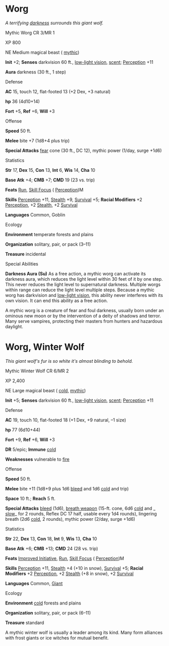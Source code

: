 # Worg

_A terrifying [darkness](/pathfinderRPG/prd/spells/darkness.html#_darkness) surrounds this giant wolf._

Mythic Worg CR 3/MR 1

XP 800

NE Medium magical beast ( [mythic](/pathfinderRPG/prd/mythicAdventures/mythicMonsters.html#_mythic-subtype))

**Init** +2; **Senses** darkvision 60 ft., [low-light vision](/pathfinderRPG/prd/monsters/universalMonsterRules.html#_low-light-vision), [scent](/pathfinderRPG/prd/monsters/universalMonsterRules.html#_scent); [Perception](/pathfinderRPG/prd/skills/perception.html#_perception) +11

**Aura** darkness (30 ft., 1 step)

Defense

**AC** 15, touch 12, flat-footed 13 (+2 Dex, +3 natural)

**hp** 36 (4d10+14)

**Fort** +5, **Ref** +6, **Will** +3

Offense

**Speed** 50 ft.

**Melee** bite +7 (1d8+4 plus trip)

**Special Attacks** [fear](/pathfinderRPG/prd/monsters/universalMonsterRules.html#_fear) cone (30 ft., DC 12), mythic power (1/day, surge +1d6)

Statistics

**Str** 17, **Dex** 15, **Con** 13, **Int** 6, **Wis** 14, **Cha** 10

**Base Atk** +4; **CMB** +7; **CMD** 19 (23 vs. trip)

**Feats** [Run](/pathfinderRPG/prd/feats.html#_run), [Skill Focus](/pathfinderRPG/prd/feats.html#_skill-focus) ( [Perception](/pathfinderRPG/prd/skills/perception.html#_perception))M

**Skills** [Perception](/pathfinderRPG/prd/skills/perception.html#_perception) +11, [Stealth](/pathfinderRPG/prd/skills/stealth.html#_stealth) +9, [Survival](/pathfinderRPG/prd/skills/survival.html#_survival) +5; **Racial Modifiers** +2 [Perception](/pathfinderRPG/prd/skills/perception.html#_perception), +2 [Stealth](/pathfinderRPG/prd/skills/stealth.html#_stealth), +2 [Survival](/pathfinderRPG/prd/skills/survival.html#_survival)

**Languages** Common, Goblin

Ecology

**Environment** temperate forests and plains

**Organization** solitary, pair, or pack (3–11)

**Treasure** incidental

Special Abilities

**Darkness Aura (Su)** As a free action, a mythic worg can activate its darkness aura, which reduces the light level within 30 feet of it by one step. This never reduces the light level to supernatural darkness. Multiple worgs within range can reduce the light level multiple steps. Because a mythic worg has darkvision and [low-light vision](/pathfinderRPG/prd/monsters/universalMonsterRules.html#_low-light-vision), this ability never interferes with its own vision. It can end this ability as a free action.

A mythic worg is a creature of fear and foul darkness, usually born under an ominous new moon or by the intervention of a deity of shadows and terror. Many serve vampires, protecting their masters from hunters and hazardous daylight.

# Worg, Winter Wolf

_This giant wolf's fur is so white it's almost blinding to behold._

Mythic Winter Wolf CR 6/MR 2

XP 2,400

NE Large magical beast ( [cold](/pathfinderRPG/prd/monsters/creatureTypes.html#_cold-subtype), [mythic](/pathfinderRPG/prd/mythicAdventures/mythicMonsters.html#_mythic-subtype))

**Init** +5; **Senses** darkvision 60 ft., [low-light vision](/pathfinderRPG/prd/monsters/universalMonsterRules.html#_low-light-vision), [scent](/pathfinderRPG/prd/monsters/universalMonsterRules.html#_scent); [Perception](/pathfinderRPG/prd/skills/perception.html#_perception) +11

Defense

**AC** 19, touch 10, flat-footed 18 (+1 Dex, +9 natural, –1 size)

**hp** 77 (6d10+44)

**Fort** +9, **Ref** +6, **Will** +3

**DR** 5/epic; **Immune** [cold](/pathfinderRPG/prd/monsters/creatureTypes.html#_cold-subtype)

**Weaknesses** vulnerable to [fire](/pathfinderRPG/prd/monsters/creatureTypes.html#_fire-subtype)

Offense

**Speed** 50 ft.

**Melee** bite +11 (1d8+9 plus 1d6 [bleed](/pathfinderRPG/prd/monsters/universalMonsterRules.html#_bleed) and 1d6 [cold](/pathfinderRPG/prd/monsters/creatureTypes.html#_cold-subtype) and trip)

**Space** 10 ft.; **Reach** 5 ft.

**Special Attacks** [bleed](/pathfinderRPG/prd/monsters/universalMonsterRules.html#_bleed) (1d6), [breath weapon](/pathfinderRPG/prd/monsters/universalMonsterRules.html#_breath-weapon) (15-ft. cone, 6d6 [cold](/pathfinderRPG/prd/monsters/creatureTypes.html#_cold-subtype) and _ [slow](/pathfinderRPG/prd/spells/slow.html#_slow)_ for 2 rounds, Reflex DC 17 half, usable every 1d4 rounds), lingering breath (2d6 [cold](/pathfinderRPG/prd/monsters/creatureTypes.html#_cold-subtype), 2 rounds), mythic power (2/day, surge +1d6)

Statistics

**Str** 22, **Dex** 13, **Con** 18, **Int** 9, **Wis** 13, **Cha** 10

**Base Atk** +6; **CMB** +13; **CMD** 24 (28 vs. trip)

**Feats** [Improved Initiative](/pathfinderRPG/prd/feats.html#_improved-initiative), [Run](/pathfinderRPG/prd/feats.html#_run), [Skill Focus](/pathfinderRPG/prd/feats.html#_skill-focus) ( [Perception](/pathfinderRPG/prd/skills/perception.html#_perception))M

**Skills** [Perception](/pathfinderRPG/prd/skills/perception.html#_perception) +11, [Stealth](/pathfinderRPG/prd/skills/stealth.html#_stealth) +4 (+10 in snow), [Survival](/pathfinderRPG/prd/skills/survival.html#_survival) +5; **Racial Modifiers** +2 [Perception](/pathfinderRPG/prd/skills/perception.html#_perception), +2 [Stealth](/pathfinderRPG/prd/skills/stealth.html#_stealth) (+8 in snow), +2 [Survival](/pathfinderRPG/prd/skills/survival.html#_survival)

**Languages** Common, [Giant](/pathfinderRPG/prd/monsters/creatureTypes.html#_giant-subtype)

Ecology

**Environment** [cold](/pathfinderRPG/prd/monsters/creatureTypes.html#_cold-subtype) forests and plains

**Organization** solitary, pair, or pack (6–11)

**Treasure** standard

A mythic winter wolf is usually a leader among its kind. Many form alliances with frost giants or ice witches for mutual benefit.

